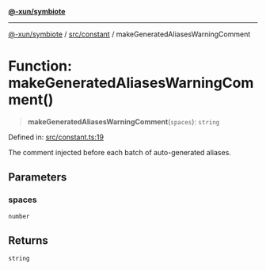 [**@-xun/symbiote**](../../../README.md)

***

[@-xun/symbiote](../../../README.md) / [src/constant](../README.md) / makeGeneratedAliasesWarningComment

# Function: makeGeneratedAliasesWarningComment()

> **makeGeneratedAliasesWarningComment**(`spaces`): `string`

Defined in: [src/constant.ts:19](https://github.com/Xunnamius/symbiote/blob/62837922680f523ceb73c316fc4e6bbfb810fc1f/src/constant.ts#L19)

The comment injected before each batch of auto-generated aliases.

## Parameters

### spaces

`number`

## Returns

`string`
